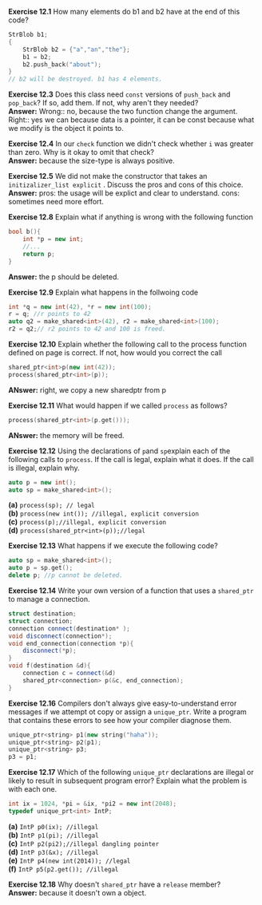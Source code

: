 **Exercise 12.1** How many elements do b1 and b2 have at the end of this code?<br />
```cpp
StrBlob b1;
{
    StrBlob b2 = {"a","an","the"};
    b1 = b2;
    b2.push_back("about");
}
// b2 will be destroyed. b1 has 4 elements.
```


**Exercise 12.3** Does this class need `const` versions of `push_back` and `pop_back`? If so, add them. If not, why aren't they needed?<br />
**Answer:** Wrong:: no, because the two function change the argument.<br />
Right:: yes we can because data is a pointer, it can be const because what we modify is the object it points to.


**Exercise 12.4** In our `check` function we didn't check whether `i` was greater than zero. Why is it okay to omit that check?<br />
**Answer:** because the size-type is always positive.


**Exercise 12.5** We did not make the constructor that takes an `initizalizer_list explicit` . Discuss the pros and cons of this choice.<br />
**Answer:** pros: the usage will be explict and clear to understand. cons: sometimes need more effort. 


**Exercise 12.8** Explain what if anything is wrong with the following function<br />
```cpp
bool b(){
    int *p = new int;
    //...
    return p;
}
```
**Answer:** the p should be deleted.


**Exercise 12.9** Explain what happens in the follwoing code<br />
```cpp
int *q = new int(42), *r = new int(100);
r = q; //r points to 42
auto q2 = make_shared<int>(42), r2 = make_shared<int>(100);
r2 = q2;// r2 points to 42 and 100 is freed.
```


**Exercise 12.10** Explain whether the following call to the process function defined on page is correct. If not, how would you correct the call<br />
```cpp
shared_ptr<int>p(new int(42));
process(shared_ptr<int>(p));
```
**ANswer:** right, we copy a new sharedptr from p



**Exercise 12.11** What would happen if we called `process` as follows?
```cpp
process(shared_ptr<int>(p.get()));
```
**ANswer:** the memory will be freed.


**Exercise 12.12** Using the declarations of `p`and `sp`explain each of the following calls to `process`. If the call is legal, explain what it does. If the call is illegal, explain why.
```cpp
auto p = new int();
auto sp = make_shared<int>();
```
**(a)** `process(sp); // legal`<br />
**(b)** `process(new int()); //illegal, explicit conversion`<br />
**(c)** `process(p);//illegal, explicit conversion`<br />
**(d)** `process(shared_ptr<int>(p));//legal`


**Exercise 12.13** What happens if we execute the following code?<br />
```cpp
auto sp = make_shared<int>();
auto p = sp.get();
delete p; //p cannot be deleted.
```


**Exercise 12.14** Write your own version of a function that uses a `shared_ptr` to manage a connection.<br />
```cpp
struct destination;
struct connection;
connection connect(destination* );
void disconnect(connection*);
void end_connection(connection *p){
    disconnect(*p);
}
void f(destination &d){
    connection c = connect(&d)
    shared_ptr<connection> p(&c, end_connection); 
}
```


**Exercise 12.16** Compilers don't always give easy-to-understand error messages if we attempt ot copy or assign a `unique_ptr`. Write a program that contains these errors to see how your compiler diagnose them.<br />
```cpp
unique_ptr<string> p1(new string("haha"));
unique_ptr<string> p2(p1);
unique_ptr<string> p3;
p3 = p1;
```


**Exercise 12.17** Which of the following `unique_ptr` declarations are illegal or likely to result in subsequent program error? Explain what the problem is with each one.
```cpp
int ix = 1024, *pi = &ix, *pi2 = new int(2048);
typedef unique_prt<int> IntP;
```
**(a)** `IntP p0(ix); //illegal`<br />
**(b)** `IntP p1(pi); //illegal`<br />
**(c)** `IntP p2(pi2);//illegal dangling pointer` <br />
**(d)** `IntP p3(&x); //illegal`<br />
**(e)** `IntP p4(new int(2014)); //legal`<br />
**(f)** `IntP p5(p2.get()); //illegal`


**Exercise 12.18** Why doesn't `shared_ptr` have a `release` member?<br />
**Answer:** because it doesn't own a object.
